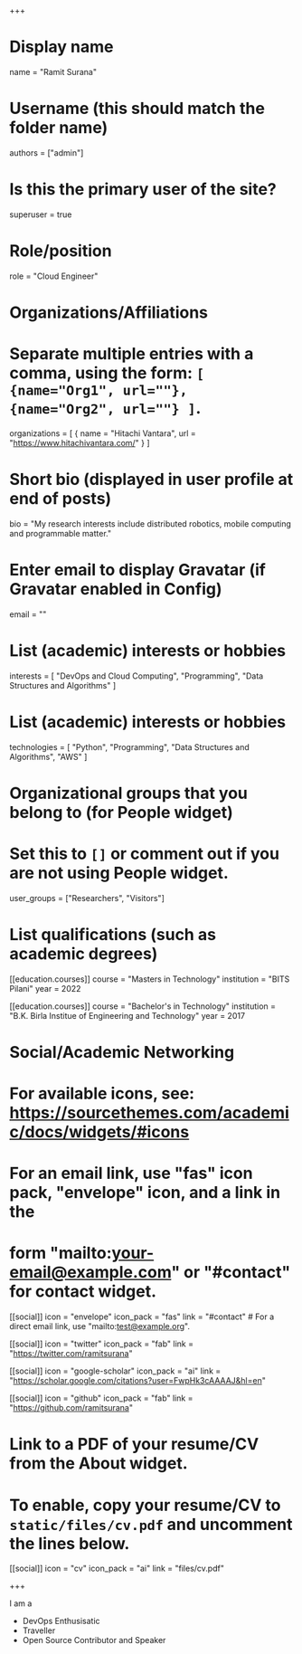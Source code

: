 +++
# Display name
name = "Ramit Surana"

# Username (this should match the folder name)
authors = ["admin"]

# Is this the primary user of the site?
superuser = true

# Role/position
role = "Cloud Engineer"

# Organizations/Affiliations
#   Separate multiple entries with a comma, using the form: `[ {name="Org1", url=""}, {name="Org2", url=""} ]`.
organizations = [ { name = "Hitachi Vantara", url = "https://www.hitachivantara.com/" } ]

# Short bio (displayed in user profile at end of posts)
bio = "My research interests include distributed robotics, mobile computing and programmable matter."

# Enter email to display Gravatar (if Gravatar enabled in Config)
email = ""

# List (academic) interests or hobbies
interests = [
  "DevOps and Cloud Computing",
  "Programming",
  "Data Structures and Algorithms"
]

# List (academic) interests or hobbies
technologies = [
  "Python",
  "Programming",
  "Data Structures and Algorithms",
  "AWS"
]

# Organizational groups that you belong to (for People widget)
#   Set this to `[]` or comment out if you are not using People widget.
user_groups = ["Researchers", "Visitors"]

# List qualifications (such as academic degrees)
[[education.courses]]
 course = "Masters in Technology" 
 institution = "BITS Pilani"
 year = 2022

[[education.courses]]
 course = "Bachelor's in Technology" 
 institution = "B.K. Birla Institue of Engineering and Technology"
 year = 2017

# Social/Academic Networking
# For available icons, see: https://sourcethemes.com/academic/docs/widgets/#icons
#   For an email link, use "fas" icon pack, "envelope" icon, and a link in the
#   form "mailto:your-email@example.com" or "#contact" for contact widget.

[[social]]
  icon = "envelope"
  icon_pack = "fas"
  link = "#contact"  # For a direct email link, use "mailto:test@example.org".

[[social]]
  icon = "twitter"
  icon_pack = "fab"
  link = "https://twitter.com/ramitsurana"

[[social]]
  icon = "google-scholar"
  icon_pack = "ai"
  link = "https://scholar.google.com/citations?user=FwpHk3cAAAAJ&hl=en"

[[social]]
  icon = "github"
  icon_pack = "fab"
  link = "https://github.com/ramitsurana"

# Link to a PDF of your resume/CV from the About widget.
# To enable, copy your resume/CV to `static/files/cv.pdf` and uncomment the lines below.
[[social]]
  icon = "cv"
  icon_pack = "ai"
  link = "files/cv.pdf"

+++

I am a 

* DevOps Enthusisatic
* Traveller
* Open Source Contributor and Speaker
